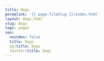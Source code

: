 ```yaml
---
title: Dogs
permalink: '{{ page.fileSlug }}/index.html'
layout: dogs.html
slug: dogs
tags: pages
seo:
  noindex: false
  title: Dogs
  og:title: Dogs
  twitter:title: Dogs
---
```




